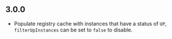 ## 3.0.0
  - Populate registry cache with instances that have a status of `UP`, `filterUpInstances` can be set to `false` to disable.
